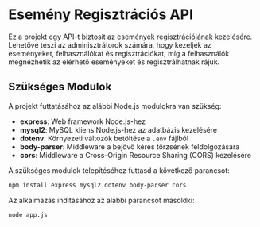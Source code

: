# Esemény Regisztrációs API

Ez a projekt egy API-t biztosít az események regisztrációjának kezelésére. Lehetővé teszi az adminisztrátorok számára, hogy kezeljék az eseményeket, felhasználókat és regisztrációkat, míg a felhasználók megnézhetik az elérhető eseményeket és regisztrálhatnak rájuk.

## Szükséges Modulok

A projekt futtatásához az alábbi Node.js modulokra van szükség:

- **express**: Web framework Node.js-hez
- **mysql2**: MySQL kliens Node.js-hez az adatbázis kezelésére
- **dotenv**: Környezeti változók betöltése a `.env` fájlból
- **body-parser**: Middleware a bejövő kérés törzsének feldolgozására
- **cors**: Middleware a Cross-Origin Resource Sharing (CORS) kezelésére

A szükséges modulok telepítéséhez futtasd a következő parancsot:

```bash
npm install express mysql2 dotenv body-parser cors
```

Az alkalmazás indításához az alábbi parancsot másoldki:

```bash
node app.js
```